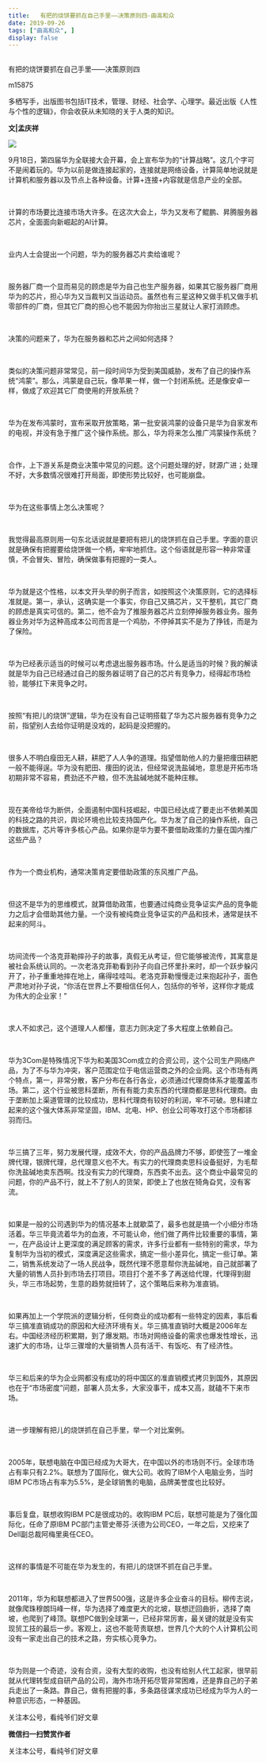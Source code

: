 ```yaml
---
title:   有把的烧饼要抓在自己手里——决策原则四-曲高和众
date: 2019-09-26
tags: ["曲高和众", ]
display: false
---
```



## 



有把的烧饼要抓在自己手里——决策原则四




m15875




多栖写手，出版图书包括IT技术，管理、财经、社会学、心理学。最近出版《人性与个性的逻辑》，你会收获从未知晓的关于人类的知识。


**文|孟庆祥&nbsp;&nbsp;**

<img class="rich_pages" data-ratio="0.5425" data-s="300,640" src="https://mmbiz.qpic.cn/mmbiz_jpg/fxGMiaL5Zj1iaCm4WwVRSWbtoMibBcDnmDmJtEiaeRUXpbk3ZqTUyicWvZsGOJOsGN3jzh2uuEqwjRedGuhtRpnWXgA/640?wx_fmt=jpeg" data-type="jpeg" data-w="400" style=""/>

9月18日，第四届华为全联接大会开幕，会上宣布华为的“计算战略”。这几个字可不是闹着玩的。华为以前是做连接起家的，连接就是网络设备，计算简单地说就是计算机和服务器以及节点上各种设备。计算+连接+内容就是信息产业的全部。

&nbsp;

计算的市场要比连接市场大许多。在这次大会上，华为又发布了鲲鹏、昇腾服务器芯片，全面面向新崛起的AI计算。

&nbsp;

业内人士会提出一个问题，华为的服务器芯片卖给谁呢？

&nbsp;

服务器厂商一个显而易见的顾虑是华为自己也生产服务器，如果其它服务器厂商用华为的芯片，担心华为又当裁判又当运动员。虽然也有三星这种又做手机又做手机零部件的厂商，但其它厂商的担心也不能因为你抬出三星就让人家打消顾虑。

&nbsp;

决策的问题来了，华为在服务器和芯片之间如何选择？

&nbsp;

类似的决策问题非常常见，前一段时间华为受到美国威胁，发布了自己的操作系统“鸿蒙”。那么，鸿蒙是自己玩，像苹果一样，做一个封闭系统。还是像安卓一样，做成了欢迎其它厂商使用的开放系统？

&nbsp;

华为在发布鸿蒙时，宣布采取开放策略，第一批安装鸿蒙的设备只是华为自家发布的电视，并没有急于推广这个操作系统。那么，华为将来怎么推广鸿蒙操作系统？

&nbsp;

合作，上下游关系是商业决策中常见的问题。这个问题处理的好，财源广进；处理不好，大多数情况很难打开局面，即使形势比较好，也可能崩盘。

&nbsp;

华为在这些事情上怎么决策呢？

&nbsp;

我觉得最高原则用一句东北话说就是要把有把儿的烧饼抓在自己手里。字面的意识就是确保有把握要给烧饼做一个柄，牢牢地抓住。这个俗语就是形容一种非常谨慎，不会冒失、冒险，确保做事有把握的一类人。

&nbsp;

华为就是这个性格，以本文开头举的例子而言，如按照这个决策原则，它的选择标准就是。第一，承认，这确实是一个事实，你自己又搞芯片，又干整机，其它厂商的顾虑是真实可信的。第二，他不会为了推服务器芯片立刻停掉服务器业务。服务器业务对华为这种高成本公司而言是一个鸡肋，不停掉其实不是为了挣钱，而是为了保险。

&nbsp;

华为已经表示适当的时候可以考虑退出服务器市场。什么是适当的时候？我的解读就是华为自己已经通过自己的服务器证明了自己的芯片有竞争力，经得起市场检验，能够扛下来竞争之时。

&nbsp;

按照“有把儿的烧饼”逻辑，华为在没有自己证明搭载了华为芯片服务器有竞争力之前，指望别人去给你证明是没戏的，起码是没把握的。

&nbsp;

很多人不明白瘦田无人耕，耕肥了人人争的道理。指望借助他人的力量把痩田耕肥一般不能得逞。华为没有肥田、痩田的说法，但经常说洗盐碱地，意思是开拓市场初期非常不容易，费劲还不产粮，但不洗盐碱地就不能种庄稼。

&nbsp;

现在美帝给华为断供，全面遏制中国科技崛起，中国已经达成了要走出不依赖美国的科技之路的共识，舆论环境也比较支持国产化。华为发了自己的操作系统，自己的数据库，芯片等许多核心产品。如果你是华为要不要借助政策的力量在国内推广这些产品？

&nbsp;

作为一个商业机构，通常决策肯定要借助政策的东风推广产品。

&nbsp;

但这不是华为的思维模式，就算借助政策，也要通过纯商业竞争证实产品的竞争能力之后才会借助其他力量。一个没有被纯商业竞争证实的产品和技术，通常是扶不起来的阿斗。

&nbsp;

坊间流传一个洛克菲勒摔孙子的故事，真假无从考证，但它能够被流传，其寓意是被社会系统认同的。一次老洛克菲勒看到孙子向自己怀里扑来时，却一个跃步躲闪开了，孙子重重地摔在地上，痛得哇哇叫。老洛克菲勒慢慢走过来抱起孙子，面色严肃地对孙子说，“你活在世界上不要相信任何人，包括你的爷爷，这样你才能成为伟大的企业家！”

&nbsp;

求人不如求己，这个道理人人都懂，意志力则决定了多大程度上依赖自己。

&nbsp;

华为3Com是特殊情况下华为和美国3Com成立的合资公司，这个公司生产网络产品，为了不与华为冲突，客户范围定位于电信运营商之外的企业网。这个市场有两个特点，第一，非常分散，客户分布在各行各业，必须通过代理商体系才能覆盖市场。第二，这个行业被思科垄断，所有有能力卖东西的代理商都是思科代理商。由于垄断加上渠道管理的比较成功，思科代理商有较好的利润，牢不可破。思科建立起来的这个强大体系非常坚固，IBM、北电、HP、创业公司等攻打这个市场都铩羽而归。

&nbsp;

华三搞了三年，努力发展代理，成效不大，你的产品品牌力不够，即使签了一堆金牌代理，银牌代理，总代理意义也不大。有实力的代理商卖思科设备挺好，为毛帮你洗盐碱地卖东西啊。找没有实力的代理商，东西卖不出去。这个商业中最常见的问题，你的产品不行，就上不了别人的货架，即使上了也放在犄角旮旯，没有客流。

&nbsp;

如果是一般的公司遇到华为的情况基本上就歇菜了，最多也就是搞一个小细分市场活着。华三毕竟流着华为的血液，不可能认命，他们做了两件比较重要的事情，第一，在产品设计上更深度的满足顾客的需求，许多行业都有一些特别的需求，华为复制华为当初的模式，深度满足这些需求，搞定一些小差异化，搞定一些订单。第二，销售系统发动了一场人民战争，既然代理不愿意帮你洗盐碱地，自己就部署了大量的销售人员扑到市场去打项目。项目打个差不多了再送给代理，代理得到甜头，华三市场起势，生意的趋势就扭转了，这个策略后来称为准直销。

&nbsp;

如果再加上一个学院派的逻辑分析，任何商业的成功都有一些特定的因素，事后看华三搞准直销成功的原因和大经济环境有关。华三搞准直销时大概是2006年左右。中国经济经历积累期，到了爆发期。市场对网络设备的需求也爆发性增长，迅速扩大的市场，让华三骤增的大量销售人员有活干、有饭吃、有了经济性。

&nbsp;

华三和后来的华为企业网都没有成功的将中国区的准直销模式拷贝到国外，其原因也在于“市场密度”问题，部署人员太多，大家没事干，成本又高，就磕不下来市场。

&nbsp;

进一步理解有把儿的烧饼抓在自己手里，举一个对比案例。

&nbsp;

2005年，联想电脑在中国已经成为大哥大，在中国以外的市场则不行。全球市场占有率只有2.2%。联想为了国际化，做大公司。收购了IBM个人电脑业务，当时IBM PC市场占有率为5.5%，是全球销售的电脑，品牌美誉度也比较好。

&nbsp;

事后复盘，联想收购IBM PC是很成功的。收购IBM PC后，联想可能是为了强化国际化，任命了原IBM PC部门主管史蒂芬·沃德为公司CEO，一年之后，又挖来了Dell副总裁阿梅里奥任CEO。

&nbsp;

这样的事情是不可能在华为发生的，有把儿的烧饼不抓在自己手里。

&nbsp;

2011年，华为和联想都进入了世界500强，这是许多企业奋斗的目标。柳传志说，就像爬珠穆朗玛峰一样，华为选择了难度更大的北坡，联想迂回曲折，选择了南坡，也爬到了峰顶。联想PC做到全球第一，已经非常厉害，最关键的就是没有实现贸工技的最后一步。客观上，这也不能苛责联想，世界几个大的个人计算机公司没有一家走出自己的技术之路，夯实核心竞争力。

&nbsp;

华为则是一个奇迹，没有合资，没有大型的收购，也没有给别人代工起家，很早前就从代理转型成自研产品的公司，海外市场开拓尽管非常困难，还是靠自己的子弟兵走出了一条路。靠自己，做有把握的事，多条路径谋求成功已经成为华为人的一种意识形态，一种基因。

关注本公号，看纯爷们好文章


**微信扫一扫赞赏作者**






关注本公号，看纯爷们好文章